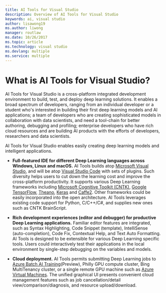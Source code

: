 ```yaml
---
title: AI Tools for Visual Studio
description: Overview of AI Tools for Visual Studio
keywords: ai, visual studio
author: lisawong19
ms.author: liwong
manager: routlaw
ms.date: 10/26/2017
ms.topic: article
ms.technology: visual studio
ms.devlang: multiple
ms.service: multiple
---
```


# What is AI Tools for Visual Studio?

AI Tools for Visual Studio is a cross-platform integrated development environment to build, test, and deploy deep learning solutions. It enables a broad spectrum of developers, ranging from an individual developer or a student who's interested in building their first deep learning models and AI applications; a team of developers who are creating sophisticated models in collaboration with data scientists, and need a tool-chain for better authoring, debugging and profiling; enterprise developers who have rich cloud resources and are building AI products with the efforts of developers, researchers and data scientists.

AI Tools for Visual Studio enables easily creating deep learning models and intelligent applications. 

- **Full-featured IDE for different Deep Learning languages across Windows, Linux and macOS.** AI Tools builds atop [Microsoft Visual Studio](https://www.visualstudio.com/), and will be atop [Visual Studio Code](https://code.visualstudio.com/) with sets of plugins. Such diversity helps users to cut down the learning cost and improve the cross-platform productivity. It supports various Deep Learning frameworks including [Microsoft Cognitive Toolkit (CNTK)](https://www.microsoft.com/cognitive-toolkit/), [Google TensorFlow](https://www.tensorflow.org/), [Theano](http://www.deeplearning.net/software/theano/), [Keras](https://keras.io/) and [Caffe2](https://caffe2.ai/). Other frameworks could be easily incorporated into the open architecture. AI Tools leverages existing code support for Python, C/C++/C#, and supplies new ones such as CNTK BrainScript.

- **Rich development experiences (editor and debugger) for productive Deep Learning applications.** Familiar editor features are integrated, such as Syntax Highlighting, Code Snippet (template), IntelliSense (auto-completion), Code Fix, Contextual Help, and Text Auto Formatting. AI Tools is designed to be extensible for various Deep Learning specific tools. Users could interactively test their applications in the local environment by single-step debugging on the variables and models.

- **Cloud deployment.** AI Tools permits submitting Deep Learning jobs to [Azure Batch AI Training](https://azure.microsoft.com/en-us/services/batch-ai/)(Preview), Philly GPU compute cluster, Bing MultiTenancy cluster, or a single remote GPU machine such as [Azure Virtual Machines](https://azure.microsoft.com/services/virtual-machines/). The unified graphical UI presents convenient cloud management features such as job cancellation/detail view/comparison/diagnosis, and resource upload/download.

    
